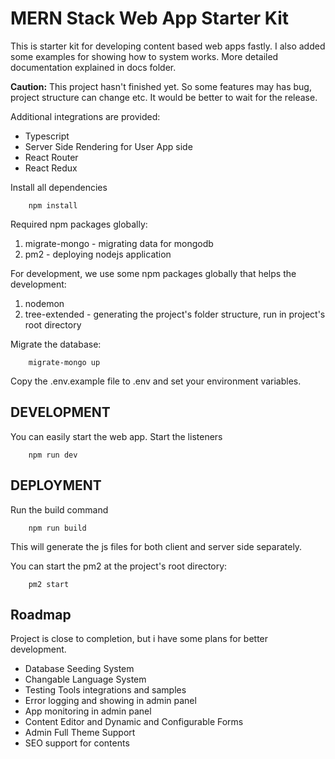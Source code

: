 # MERN Stack Web App Starter Kit

This is starter kit for developing content based web apps fastly. I also added some examples for showing how to system works. More detailed documentation explained in docs folder. 

**Caution:** This project hasn't finished yet. So some features may has bug, project structure can change etc. It would be better to wait for the release.

Additional integrations are provided:

* Typescript
* Server Side Rendering for User App side
* React Router
* React Redux

Install all dependencies

```shellscript
    npm install  
```

Required npm packages globally:

1. migrate-mongo - migrating data for mongodb
2. pm2 - deploying nodejs application

For development, we use some npm packages globally that helps the development:

1. nodemon
2. tree-extended - generating the project's folder structure, run in project's root directory

Migrate the database:

```shellscript
    migrate-mongo up
```

Copy the .env.example file to .env and set your environment variables.

## DEVELOPMENT

You can easily start the web app. Start the listeners

```shellscript
    npm run dev  
```

## DEPLOYMENT

Run the build command

```shellscript
    npm run build
```

This will generate the js files for both client and server side separately.

You can start the pm2 at the project's root directory:

```shellscript
    pm2 start
```

## Roadmap

Project is close to completion, but i have some plans for better development.

* Database Seeding System
* Changable Language System
* Testing Tools integrations and samples
* Error logging and showing in admin panel
* App monitoring in admin panel
* Content Editor and Dynamic and Configurable Forms
* Admin Full Theme Support
* SEO support for contents